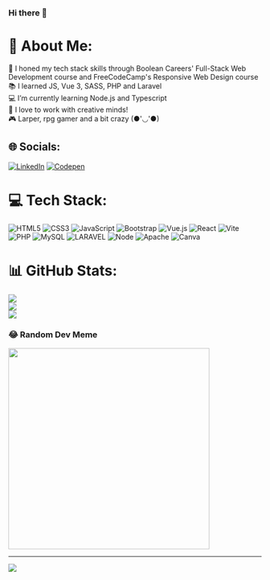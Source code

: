 ### Hi there 👋

# 💫 About Me:
🔭 I honed my tech stack skills through Boolean Careers' Full-Stack Web Development course and FreeCodeCamp's Responsive Web Design course<br>📚 I learned JS, Vue 3, SASS, PHP and Laravel<br>💻 I’m currently learning Node.js and Typescript<br>🤝 I love to work with creative minds!<br>🎮 Larper, rpg gamer and a bit crazy  (●'◡'●)

## 🌐 Socials:
[![LinkedIn](https://img.shields.io/badge/LinkedIn-%230077B5.svg?logo=linkedin&logoColor=white)](https://linkedin.com/in/francesco-m-793199ab/) [![Codepen](https://img.shields.io/badge/Codepen-000000?style=for-the-badge&logo=codepen&logoColor=white)](https://codepen.io/coldshark) 

# 💻 Tech Stack:
![HTML5](https://img.shields.io/badge/html5-%23E34F26.svg?style=for-the-badge&logo=html5&logoColor=white) ![CSS3](https://img.shields.io/badge/css3-%231572B6.svg?style=for-the-badge&logo=css3&logoColor=white) ![JavaScript](https://img.shields.io/badge/javascript-%23323330.svg?style=for-the-badge&logo=javascript&logoColor=%23F7DF1E) ![Bootstrap](https://img.shields.io/badge/bootstrap-%238511FA.svg?style=for-the-badge&logo=bootstrap&logoColor=white) ![Vue.js](https://img.shields.io/badge/vue.js-%2335495e.svg?style=for-the-badge&logo=vuedotjs&logoColor=%234FC08D) ![React](https://img.shields.io/badge/react-%2320232a.svg?style=for-the-badge&logo=react&logoColor=%2361DAFB) ![Vite](https://img.shields.io/badge/vite-%23646CFF.svg?style=for-the-badge&logo=vite&logoColor=white) ![PHP](https://img.shields.io/badge/php-%23777BB4.svg?style=for-the-badge&logo=php&logoColor=white) ![MySQL](https://img.shields.io/badge/mysql-%2300000f.svg?style=for-the-badge&logo=mysql&logoColor=white) ![LARAVEL](https://img.shields.io/badge/laravel-%23FF2D20.svg?style=for-the-badge&logo=laravel&logoColor=white) ![Node](https://img.shields.io/badge/node-%2c9d30.svg?style=for-the-badge&logo=node&logoColor=white) ![Apache](https://img.shields.io/badge/apache-%23D42029.svg?style=for-the-badge&logo=apache&logoColor=white) ![Canva](https://img.shields.io/badge/Canva-%2300C4CC.svg?style=for-the-badge&logo=Canva&logoColor=white)

# 📊 GitHub Stats:
![](https://github-readme-stats.vercel.app/api?username=francescomascellino&theme=dark&hide_border=false&include_all_commits=true&count_private=true)<br/>
![](https://github-readme-streak-stats.herokuapp.com/?user=francescomascellino&theme=dark&hide_border=false)<br/>
![](https://github-readme-stats.vercel.app/api/top-langs/?username=francescomascellino&theme=dark&hide_border=false&include_all_commits=true&count_private=true&layout=compact)

### 😂 Random Dev Meme
<img src='https://randommeme-five.vercel.app/' style="height: 400px;"/>

---
[![](https://visitcount.itsvg.in/api?id=francescomascellino&icon=2&color=8)](https://visitcount.itsvg.in)

<!-- Proudly created with GPRM ( https://gprm.itsvg.in ) -->
